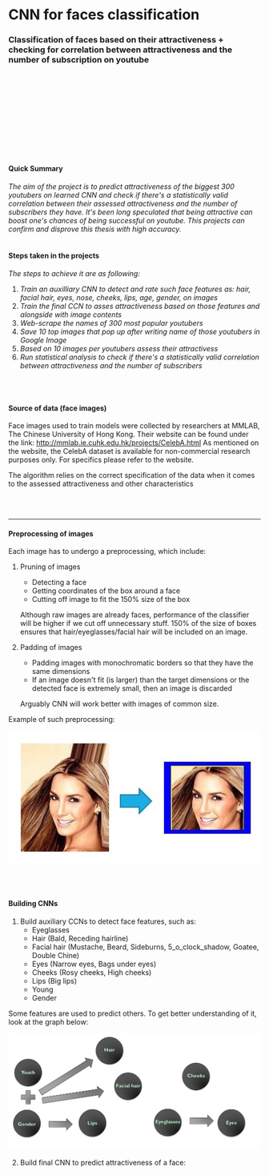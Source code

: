 # CNN for faces classification
### Classification of faces based on their attractiveness + checking for correlation between attractiveness and the number of subscription on youtube
<br/><br/>
<br/><br/>
<br/><br/>
------------------------------------------
#### Quick Summary

*The aim of the project is to predict attractiveness of the biggest 300 youtubers on learned CNN and check if there's a statistically valid correlation between their assessed attractiveness and the number of subscribers they have. It's been long speculated that being attractive can boost one's chances of being successful on youtube. This projects can confirm and disprove this thesis with high accuracy.*
<br/><br/>
#### Steps taken in the projects

*The steps to achieve it are as following:*

   
   1. *Train an auxilliary CNN to detect and rate such face features as: hair, facial hair, eyes, nose, cheeks, lips, age, gender, on images*
   2. *Train the final CCN to asses attractiveness based on those features and alongside with image contents*
   3. *Web-scrape the names of 300 most popular youtubers*
   4. *Save 10 top images that pop up after writing name of those youtubers in Google Image*
   5. *Based on 10 images per youtubers assess their attractivess*
   6. *Run statistical analysis to check if there's a statistically valid correlation between attractiveness and the number of subscribers*
   
<br/><br/>
#### Source of data (face images)

Face images used to train models were collected by researchers at MMLAB, The Chinese University of Hong Kong.
Their website can be found under the link: http://mmlab.ie.cuhk.edu.hk/projects/CelebA.html
As mentioned on the website, the CelebA dataset is available for non-commercial research purposes only. For specifics please refer to the website.

The algorithm relies on the correct specification of the data when it comes to the assessed attractiveness and other characteristics

<br/><br/>

-----------------------------------
   
#### Preprocessing of images


Each image has to undergo a preprocessing, which include:


   1. Pruning of images
         * Detecting a face
         * Getting coordinates of the box around a face 
         * Cutting off image to fit the 150% size of the box
         
         Although raw images are already faces, performance of the classifier will be higher if we cut off unnecessary stuff. 150% of the size of boxes ensures that    hair/eyeglasses/facial hair will be included on an image.
         
   2. Padding of images
         * Padding images with monochromatic borders so that they have the same dimensions
         * If an image doesn't fit (is larger) than the target dimensions or the detected face is extremely small, then an image is discarded
         
         Arguably CNN will work better with images of common size.
         
         
Example of such preprocessing:


![alt text](https://github.com/Adam-Bielski/CNN_face_attraction/blob/main/Figures/Preprocessing%20image.jpg)


<br/><br/>


#### Building CNNs


   1. Build auxiliary CCNs to detect face features, such as:
         * Eyeglasses
         * Hair (Bald, Receding hairline)
         * Facial hair (Mustache, Beard, Sideburns, 5_o_clock_shadow, Goatee, Double Chine)
         * Eyes (Narrow eyes, Bags under eyes)
         * Cheeks (Rosy cheeks, High cheeks)
         * Lips (Big lips)
         * Young
         * Gender
  
  
  Some features are used to predict others. To get better understanding of it, look at the graph below:       
         
 ![alt text](https://github.com/Adam-Bielski/CNN_face_attraction/blob/main/Figures/Flow_jpg.jpg)
 
 
 2. Build final CNN to predict attractiveness of a face:
 
 
 



  
   
 




